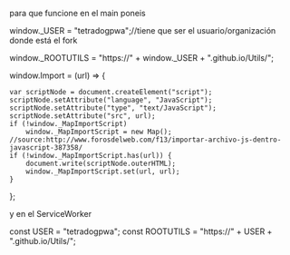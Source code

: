 ﻿para que funcione en el main poneis


window._USER = "tetradogpwa";//tiene que ser el usuario/organización donde está el fork

window._ROOTUTILS = "https://" + window._USER + ".github.io/Utils/";


window.Import = (url) => {

    var scriptNode = document.createElement("script");
    scriptNode.setAttribute("language", "JavaScript");
    scriptNode.setAttribute("type", "text/JavaScript");
    scriptNode.setAttribute("src", url);
    if (!window._MapImportScript)
        window._MapImportScript = new Map();
    //source:http://www.forosdelweb.com/f13/importar-archivo-js-dentro-javascript-387358/
    if (!window._MapImportScript.has(url)) {
        document.write(scriptNode.outerHTML);
        window._MapImportScript.set(url, url);
    }


};

y en el ServiceWorker

const USER = "tetradogpwa";
const ROOTUTILS = "https://" + USER + ".github.io/Utils/";
